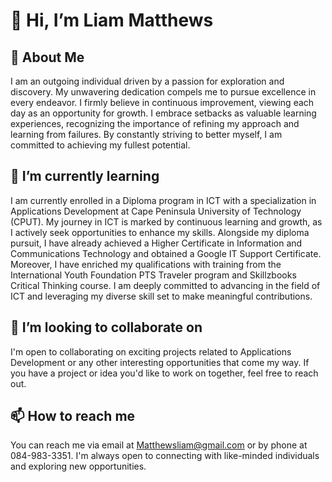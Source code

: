 
# 👋 Hi, I’m Liam Matthews

## 👀 About Me
I am an outgoing individual driven by a passion for exploration and discovery. My unwavering dedication compels me to pursue excellence in every endeavor. I firmly believe in continuous improvement, viewing each day as an opportunity for growth. I embrace setbacks as valuable learning experiences, recognizing the importance of refining my approach and learning from failures. By constantly striving to better myself, I am committed to achieving my fullest potential.

## 🌱 I’m currently learning
I am currently enrolled in a Diploma program in ICT with a specialization in Applications Development at Cape Peninsula University of Technology (CPUT). My journey in ICT is marked by continuous learning and growth, as I actively seek opportunities to enhance my skills. Alongside my diploma pursuit, I have already achieved a Higher Certificate in Information and Communications Technology and obtained a Google IT Support Certificate. Moreover, I have enriched my qualifications with training from the International Youth Foundation PTS Traveler program and Skillzbooks Critical Thinking course. I am deeply committed to advancing in the field of ICT and leveraging my diverse skill set to make meaningful contributions.

## 💞️ I’m looking to collaborate on
I'm open to collaborating on exciting projects related to Applications Development or any other interesting opportunities that come my way. If you have a project or idea you'd like to work on together, feel free to reach out.

## 📫 How to reach me
You can reach me via email at [Matthewsliam@gmail.com](mailto:Matthewsliam@gmail.com) or by phone at 084-983-3351. I'm always open to connecting with like-minded individuals and exploring new opportunities.

<!---
LiamMatthews27/LiamMatthews27 is a ✨ special ✨ repository because its `README.md` (this file) appears on your GitHub profile.
You can click the Preview link to take a look at your changes.
--->
